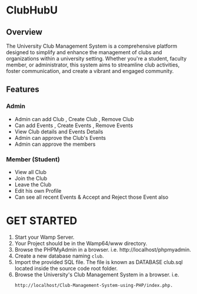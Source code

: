 # ClubHubU

## Overview

The University Club Management System is a comprehensive platform designed to simplify and enhance the management of clubs and organizations within a university setting. Whether you're a student, faculty member, or administrator, this system aims to streamline club activities, foster communication, and create a vibrant and engaged community.




## Features

### Admin
  
- Admin can add Club , Create Club , Remove Club    
- Can add Events , Create Events , Remove Events    
- View Club details and Events Details     
- Admin can approve the Club's Events
- Admin can approve the members 
    


   
 
### Member (Student)

- View all Club 
- Join the Club  
- Leave the Club     
- Edit his own Profile
- Can see all recent Events & Accept and Reject those Event also





# GET STARTED

1. Start your Wamp Server.
2. Your Project should be in the Wamp64/www directory.
3. Browse the PHPMyAdmin in a browser. i.e. http://localhost/phpmyadmin.
4. Create a new database naming `club`.
5. Import the provided SQL file. The file is known as DATABASE club.sql located inside the source code root folder.
6. Browse the University's Club Management System in a browser. i.e.
   ```
   http://localhost/Club-Management-System-using-PHP/index.php.
   ```


